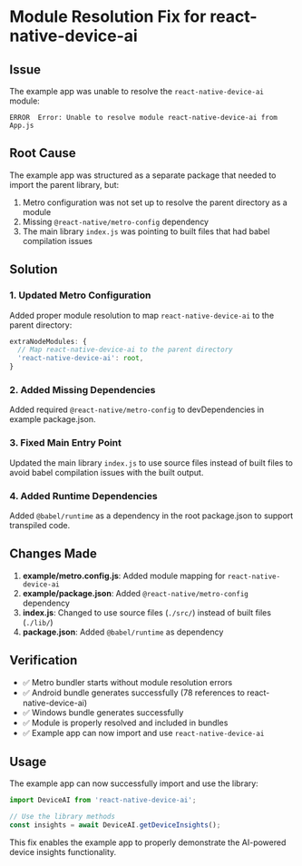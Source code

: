 # Module Resolution Fix for react-native-device-ai

## Issue
The example app was unable to resolve the `react-native-device-ai` module:

```
ERROR  Error: Unable to resolve module react-native-device-ai from App.js
```

## Root Cause
The example app was structured as a separate package that needed to import the parent library, but:
1. Metro configuration was not set up to resolve the parent directory as a module
2. Missing `@react-native/metro-config` dependency
3. The main library `index.js` was pointing to built files that had babel compilation issues

## Solution

### 1. Updated Metro Configuration
Added proper module resolution to map `react-native-device-ai` to the parent directory:

```javascript
extraNodeModules: {
  // Map react-native-device-ai to the parent directory
  'react-native-device-ai': root,
}
```

### 2. Added Missing Dependencies
Added required `@react-native/metro-config` to devDependencies in example package.json.

### 3. Fixed Main Entry Point
Updated the main library `index.js` to use source files instead of built files to avoid babel compilation issues with the built output.

### 4. Added Runtime Dependencies
Added `@babel/runtime` as a dependency in the root package.json to support transpiled code.

## Changes Made

1. **example/metro.config.js**: Added module mapping for `react-native-device-ai`
2. **example/package.json**: Added `@react-native/metro-config` dependency  
3. **index.js**: Changed to use source files (`./src/`) instead of built files (`./lib/`)
4. **package.json**: Added `@babel/runtime` as dependency

## Verification

- ✅ Metro bundler starts without module resolution errors
- ✅ Android bundle generates successfully (78 references to react-native-device-ai)
- ✅ Windows bundle generates successfully  
- ✅ Module is properly resolved and included in bundles
- ✅ Example app can now import and use `react-native-device-ai`

## Usage

The example app can now successfully import and use the library:

```javascript
import DeviceAI from 'react-native-device-ai';

// Use the library methods
const insights = await DeviceAI.getDeviceInsights();
```

This fix enables the example app to properly demonstrate the AI-powered device insights functionality.